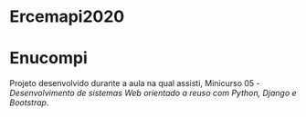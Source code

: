 # Ercemapi2020
# Enucompi 
 Projeto desenvolvido durante a aula na qual assisti, Minicurso 05 - *Desenvolvimento de sistemas Web orientado a reuso com Python, Django e Bootstrap*.
